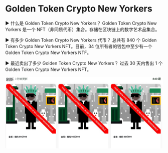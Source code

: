 # Golden Token Crypto New Yorkers

▶ 什么是 Golden Token Crypto New Yorkers？
Golden Token Crypto New Yorkers 是一个 NFT（非同质代币）集合。存储在区块链上的数字艺术品集合。

▶ 有多少 Golden Token Crypto New Yorkers 代币？
总共有 840 个 Golden Token Crypto New Yorkers NFT。目前，34 位所有者的钱包中至少有一个 Golden Token Crypto New Yorkers NTF。

▶ 最近卖出了多少 Golden Token Crypto New Yorkers？
过去 30 天内售出 1 个 Golden Token Crypto New Yorkers NFT。

![nft](32134213.png)

